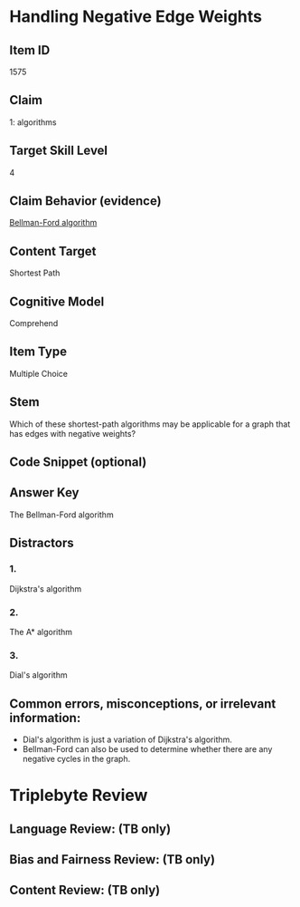 # Handling Negative Edge Weights

## Item ID
1575

## Claim
1: algorithms

## Target Skill Level
4

## Claim Behavior (evidence)
[Bellman-Ford algorithm](https://en.wikipedia.org/wiki/Bellman%E2%80%93Ford_algorithm)

## Content Target
Shortest Path

## Cognitive Model
Comprehend

## Item Type
Multiple Choice

## Stem
Which of these shortest-path algorithms may be applicable for a graph that has edges with negative weights?

## Code Snippet (optional)

## Answer Key
The Bellman-Ford algorithm

## Distractors
### 1.
Dijkstra's algorithm

### 2.
The A* algorithm

### 3.
Dial's algorithm

## Common errors, misconceptions, or irrelevant information:
* Dial's algorithm is just a variation of Dijkstra's algorithm.
* Bellman-Ford can also be used to determine whether there are any negative cycles in the graph.

# Triplebyte Review

## Language Review: (TB only)

## Bias and Fairness Review: (TB only)

## Content Review: (TB only)
